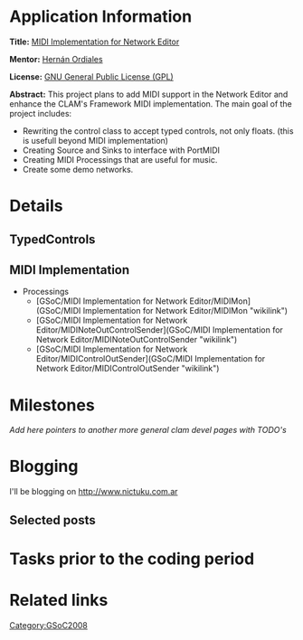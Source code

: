 Application Information
=======================

**Title:** [MIDI Implementation for Network Editor](http://code.google.com/soc/2008/clam/appinfo.html?csaid=CF0C88AC9CD805B7)

**Mentor:** [Hernán Ordiales](http://h.ordia.com.ar)

**License:** [GNU General Public License (GPL)](http://creativecommons.org/licenses/GPL/2.0/)

**Abstract:** This project plans to add MIDI support in the Network Editor and enhance the CLAM's Framework MIDI implementation. The main goal of the project includes:

-   Rewriting the control class to accept typed controls, not only floats. (this is usefull beyond MIDI implementation)
-   Creating Source and Sinks to interface with PortMIDI
-   Creating MIDI Processings that are useful for music.
-   Create some demo networks.

Details
=======

TypedControls
-------------

MIDI Implementation
-------------------

-   Processings
    -   [GSoC/MIDI Implementation for Network Editor/MIDIMon](GSoC/MIDI Implementation for Network Editor/MIDIMon "wikilink")
    -   [GSoC/MIDI Implementation for Network Editor/MIDINoteOutControlSender](GSoC/MIDI Implementation for Network Editor/MIDINoteOutControlSender "wikilink")
    -   [GSoC/MIDI Implementation for Network Editor/MIDIControlOutSender](GSoC/MIDI Implementation for Network Editor/MIDIControlOutSender "wikilink")

Milestones
==========

*Add here pointers to another more general clam devel pages with TODO's*

Blogging
========

I'll be blogging on [<http://www.nictuku.com.ar>](http://www.nictuku.com.ar)

Selected posts
--------------

Tasks prior to the coding period
================================

Related links
=============

<Category:GSoC2008>
